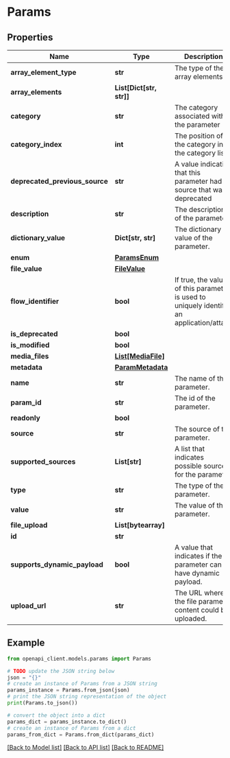 # Params


## Properties

Name | Type | Description | Notes
------------ | ------------- | ------------- | -------------
**array_element_type** | **str** | The type of the array elements. | [optional] 
**array_elements** | **List[Dict[str, str]]** |  | [optional] 
**category** | **str** | The category associated with the parameter | [optional] 
**category_index** | **int** | The position of the category in the category list | [optional] 
**deprecated_previous_source** | **str** | A value indicating that this parameter had a source that was deprecated | [optional] 
**description** | **str** | The description of the parameter | [optional] 
**dictionary_value** | **Dict[str, str]** | The dictionary value of the parameter. | [optional] 
**enum** | [**ParamsEnum**](ParamsEnum.md) |  | [optional] 
**file_value** | [**FileValue**](FileValue.md) |  | [optional] 
**flow_identifier** | **bool** | If true, the value of this parameter is used to uniquely identify an application/attack | [optional] 
**is_deprecated** | **bool** |  | 
**is_modified** | **bool** |  | [optional] 
**media_files** | [**List[MediaFile]**](MediaFile.md) |  | [optional] 
**metadata** | [**ParamMetadata**](ParamMetadata.md) |  | [optional] 
**name** | **str** | The name of the parameter. | [optional] 
**param_id** | **str** | The id of the parameter. | [optional] 
**readonly** | **bool** |  | 
**source** | **str** | The source of the parameter. | [optional] 
**supported_sources** | **List[str]** | A list that indicates possible sources for the parameter | [optional] 
**type** | **str** | The type of the parameter. | [optional] 
**value** | **str** | The value of the parameter. | [optional] 
**file_upload** | **List[bytearray]** |  | [optional] 
**id** | **str** |  | 
**supports_dynamic_payload** | **bool** | A value that indicates if the parameter can have dynamic payload. | [optional] 
**upload_url** | **str** | The URL where the file parameter content could be uploaded. | [optional] 

## Example

```python
from openapi_client.models.params import Params

# TODO update the JSON string below
json = "{}"
# create an instance of Params from a JSON string
params_instance = Params.from_json(json)
# print the JSON string representation of the object
print(Params.to_json())

# convert the object into a dict
params_dict = params_instance.to_dict()
# create an instance of Params from a dict
params_from_dict = Params.from_dict(params_dict)
```
[[Back to Model list]](../README.md#documentation-for-models) [[Back to API list]](../README.md#documentation-for-api-endpoints) [[Back to README]](../README.md)


